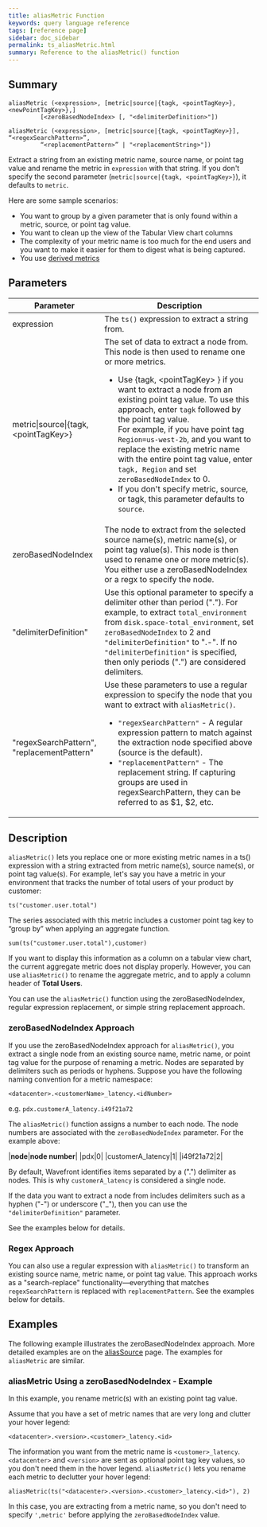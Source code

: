 ```yaml
---
title: aliasMetric Function
keywords: query language reference
tags: [reference page]
sidebar: doc_sidebar
permalink: ts_aliasMetric.html
summary: Reference to the aliasMetric() function
---
```


## Summary

```
aliasMetric (<expression>, [metric|source|{tagk, <pointTagKey>}, <newPointTagKey>},]
         [<zeroBasedNodeIndex> [, "<delimiterDefinition>"])

aliasMetric (<expression>, [metric|source|{tagk, <pointTagKey>}], “<regexSearchPattern>”,
         “<replacementPattern>” | "<replacementString>"])
```


Extract a string from an existing metric name, source name, or point tag value and rename the metric in `expression` with that string. If you don't specify the second parameter (`metric|source|{tagk, <pointTagKey>}`), it defaults to `metric`.

Here are some sample scenarios:
* You want to group by a given parameter that is only found within a metric, source, or point tag value.
* You want to clean up the view of the Tabular View chart columns
* The complexity of your metric name is too much for the end users and you want to make it easier for them to digest what is being captured.
* You use [derived metrics](derived_metrics.html)

## Parameters

<table>
<tbody>
<thead>
<tr><th width="30%">Parameter</th><th width="70%">Description</th></tr>
</thead>
<tr>
<td>expression</td>
<td>The <code>ts()</code> expression to extract a string from.</td>
</tr>
<tr>
<td>metric&vert;source&vert;&#123;tagk,&lt;pointTagKey&gt;&#125;</td>
<td>The set of data to extract a node from. This node is then used to rename one or more metrics.
<ul>
<li>Use &#123;tagk, &lt;pointTagKey&gt; &#125; if you want to extract a node from an existing point tag value. To use this approach, enter <code>tagk</code> followed by the point tag value. <div>For example, if you have point tag <code>Region=us-west-2b</code>, and you want to replace the existing metric name with the entire point tag value, enter <code>tagk, Region</code> and set <code>zeroBasedNodeIndex</code> to 0.</div></li>
<li>If you don't specify metric, source, or tagk, this parameter defaults to <code>source</code>.</li></ul> </td>
</tr>
<tr>
<td>zeroBasedNodeIndex</td>
<td>The node to extract from the selected source name(s), metric name(s), or point tag value(s). This node is then used to rename one or more metric(s). You either use a zeroBasedNodeIndex or a regx to specify the node. </td>
</tr>
<tr>
<td>"delimiterDefinition" </td>
<td>Use this optional parameter to specify a delimiter other than period ("."). For example, to extract <code>total_environment</code> from <code>disk.space-total_environment</code>, set <code>zeroBasedNodeIndex</code> to 2 and <code>"delimiterDefinition"</code> to ".-". If no <code>"delimiterDefinition"</code> is specified, then only periods (".") are considered delimiters.</td>
</tr>
<tr>
<td>"regexSearchPattern", "replacementPattern"</td>
<td>Use these parameters to use a regular expression to specify the node that you want to extract with <code>aliasMetric()</code>.
<ul>
<li><code>"regexSearchPattern"</code> - A regular expression pattern to match against the extraction node specified above (source is the default).</li>
<li><code>"replacementPattern"</code> - The replacement string. If capturing groups are used in regexSearchPattern, they can be referred to as $1, $2, etc.
</li>
</ul> </td>
</tr>
</tbody>
</table>

## Description

`aliasMetric()` lets you replace one or more existing metric names in a ts() expression with a string extracted from metric name(s), source name(s), or point tag value(s). For example, let's say you have a metric in your environment that tracks the number of total users of your product by customer:

`ts("customer.user.total")`

The series associated with this metric includes a customer point tag key to “group by” when applying an aggregate function.

`sum(ts("customer.user.total"),customer)`

If you want to display this information as a column on a tabular view chart, the current aggregate metric does not display properly. However, you can use `aliasMetric()` to rename the aggregate metric, and to apply a column header of **Total Users**.

You can use the `aliasMetric()` function using the zeroBasedNodeIndex, regular expression replacement, or simple string replacement approach.

### zeroBasedNodeIndex Approach

If you use the zeroBasedNodeIndex approach for `aliasMetric()`, you extract a single node from an existing source name, metric name, or point tag value for the purpose of renaming a metric. Nodes are separated by delimiters such as periods or hyphens. Suppose you have the following naming convention for a metric namespace:

```
<datacenter>.<customerName>_latency.<idNumber>
```

e.g. `pdx.customerA_latency.i49f21a72`

The `aliasMetric()` function assigns a number to each node. The node numbers are associated with the `zeroBasedNodeIndex` parameter. For the example above:

|**node**|**node number**|
|pdx|0|
|customerA_latency|1|
|i49f21a72|2|


By default, Wavefront identifies items separated by a (".") delimiter as nodes. This is why `customerA_latency` is considered a single node.

If the data you want to extract a node from includes delimiters such as a hyphen ("-") or underscore ("_"), then you can use the `"delimiterDefinition"` parameter.

See the examples below for details.

### Regex Approach

You can also use a regular expression with `aliasMetric()` to transform an existing source name, metric name, or point tag value.  This approach works as a "search-replace" functionality&mdash;everything that matches `regexSearchPattern` is replaced with `replacementPattern`. See the examples below for details.


## Examples

The following example illustrates the zeroBasedNodeIndex approach. More detailed examples are on the [aliasSource](ts_aliasSource.html) page. The examples for `aliasMetric` are similar.

### aliasMetric Using a zeroBasedNodeIndex - Example

In this example, you rename metric(s) with an existing point tag value.

Assume that you have a set of metric names that are very long and clutter your hover legend:

```
<datacenter>.<version>.<customer>_latency.<id>
```

The information you want from the metric name is `<customer>_latency`. `<datacenter>` and `<version>` are sent as optional point tag key values, so you don't need them in the hover legend. `aliasMetric()` lets you rename each metric to declutter your hover legend:

```
aliasMetric(ts("<datacenter>.<version>.<customer>_latency.<id>"), 2)
```

In this case, you are extracting from a metric name, so you don't need to specify `',metric'` before applying the `zeroBasedNodeIndex` value.

<!---### aliasMetric using a Regular Expression - Example

TBD--->
